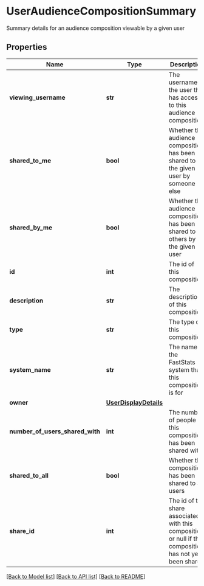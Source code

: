 # UserAudienceCompositionSummary

Summary details for an audience composition viewable by a given user
## Properties
Name | Type | Description | Notes
------------ | ------------- | ------------- | -------------
**viewing_username** | **str** | The username of the user that has access to this audience composition | 
**shared_to_me** | **bool** | Whether this audience composition has been shared to the given user by someone else | 
**shared_by_me** | **bool** | Whether this audience composition has been shared to others by the given user | 
**id** | **int** | The id of this composition | 
**description** | **str** | The description of this composition | 
**type** | **str** | The type of this composition | 
**system_name** | **str** | The name of the FastStats system that this composition is for | 
**owner** | [**UserDisplayDetails**](UserDisplayDetails.md) |  | 
**number_of_users_shared_with** | **int** | The number of people this composition has been shared with | 
**shared_to_all** | **bool** | Whether this composition has been shared to all users | 
**share_id** | **int** | The id of the share associated with this composition, or null if the  composition has not yet been shared | [optional] 

[[Back to Model list]](../README.md#documentation-for-models) [[Back to API list]](../README.md#documentation-for-api-endpoints) [[Back to README]](../README.md)


